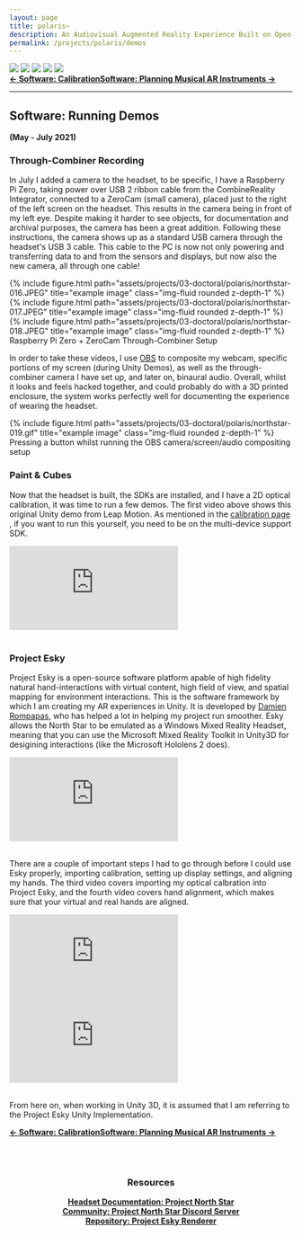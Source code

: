 ```yaml
---
layout: page
title: polaris~
description: An Audiovisual Augmented Reality Experience Built on Open-Source Hardware and Software (2021)
permalink: /projects/polaris/demos
---
```

<div class="caption">
    <a href="https://www.microsoft.com/en-gb/windows/"><img src="https://img.shields.io/badge/Platform-Windows-yellow?style=flat-square&logo=windows"></a>
    <a href="https://unity.com/"><img src="https://img.shields.io/badge/Environment-Unity%20&%20Pd-orange?style=flat-square&logo=unity&logoColor=white"></a>
    <a href="https://doi.org/10.21428/92fbeb44.8abb9ce6"><img src="https://img.shields.io/badge/Publication-NIME-green?style=flat-square&logo=readthedocs&logoColor=white"></a>
    <a href="https://github.com/sambilbow/polaris/wiki"><img src="https://img.shields.io/badge/Guide-Wiki-red?style=flat-square&logo=todoist&logoColor=white"></a>
    <a href="https://github.com/sambilbow/polaris/"><img src="https://img.shields.io/badge/Code-GitHub-blue?style=flat-square&logo=github&logoColor=white"></a>
</div>
<b style="text-align: center;" id="bottom-nav"><a href="../calibration/">← Software: Calibration</a><a href="../software/">Software: Planning Musical AR Instruments →</a></b>
<hr class="rounded">

## Software: Running Demos 
**(May - July 2021)**
### Through-Combiner Recording
In July I added a camera to the headset, to be specific, I have a Raspberry Pi Zero, taking power over USB 2 ribbon cable from the CombineReality Integrator, connected to a ZeroCam (small camera), placed just to the right of the left screen on the headset. This results in the camera being in front of my left eye. Despite making it harder to see objects, for documentation and archival purposes, the camera has been a great addition. Following these instructions, the camera shows up as a standard USB camera through the headset's USB 3 cable. This cable to the PC is now not only powering and transferring data to and from the sensors and displays, but now also the new camera, all through one cable!

    
<div class="row">
    <div class="col-sm mt-2 mt-md-0">
        {% include figure.html path="assets/projects/03-doctoral/polaris/northstar-016.JPEG" title="example image" class="img-fluid rounded z-depth-1" %}
    </div>
    <div class="col-sm mt-2 mt-md-0">
        {% include figure.html path="assets/projects/03-doctoral/polaris/northstar-017.JPEG" title="example image" class="img-fluid rounded z-depth-1" %}
    </div>
    <div class="col-sm mt-2 mt-md-0">
        {% include figure.html path="assets/projects/03-doctoral/polaris/northstar-018.JPEG" title="example image" class="img-fluid rounded z-depth-1" %}
    </div>
</div>
<div class = "caption">
    Raspberry Pi Zero + ZeroCam Through-Combiner Setup
</div>


In order to take these videos, I use <a href="https://obsproject.com/">OBS</a> to composite my webcam, specific portions of my screen (during Unity Demos), as well as the through-combiner camera I have set up, and later on, binaural audio. Overall, whilst it looks and feels hacked together, and could probably do with a 3D printed enclosure, the system works perfectly well for documenting the experience of wearing the headset.
<div class="row">
    <div class="col-sm mt-2 mt-md-0">
        {% include figure.html path="assets/projects/03-doctoral/polaris/northstar-019.gif" title="example image" class="img-fluid rounded z-depth-1" %}
    </div>
</div>
<div class = "caption">
    Pressing a button whilst running the OBS camera/screen/audio compositing setup
</div>

### Paint & Cubes
Now that the headset is built, the SDKs are installed, and I have a 2D optical calibration, it was time to run a few demos. The first video above shows this original Unity demo from Leap Motion. As mentioned in the <a href="calibration.html">calibration page</a> , if you want to run this yourself, you need to be on the multi-device support SDK.  

<div class="row" >
    <div class="col-sm mt-3 mt-md-0">
        <div class ="embed-responsive embed-responsive-16by9"><iframe src="https://www.youtube.com/embed/4t80D4CcjSQ" frameborder="0" webkitallowfullscreen mozallowfullscreen allowfullscreen></iframe></div>
    </div>
</div><br>

### Project Esky 
Project Esky is a open-source software platform apable of high fidelity natural hand-interactions with virtual content, high field of view, and spatial mapping for environment interactions. This is the software framework by which I am creating my AR experiences in Unity. It is developed by <a href="https://dl.acm.org/doi/10.1145/3380867.3426220">Damien Rompapas</a>, who has helped a lot in helping my project run smoother. Esky allows the North Star to be emulated as a Windows Mixed Reality Headset, meaning that you can use the Microsoft Mixed Reality Toolkit in Unity3D for desigining interactions (like the Microsoft Hololens 2 does).

<div class="row" >
    <div class="col-sm mt-3 mt-md-0">
        <div class ="embed-responsive embed-responsive-16by9"><iframe src="https://www.youtube.com/embed/qGXAgjjVXpw" frameborder="0" webkitallowfullscreen mozallowfullscreen allowfullscreen></iframe></div>
    </div>
</div><br>

There are a couple of important steps I had to go through before I could use Esky properly, importing calibration, setting up display settings, and aligning my hands. The third video covers importing my optical calbration into Project Esky, and the fourth video covers hand alignment, which makes sure that your virtual and real hands are aligned.


<div class="row" >
    <div class="col-sm mt-3 mt-md-0">
        <div class ="embed-responsive embed-responsive-16by9"><iframe src="https://www.youtube.com/embed/6XIZZD9S-dk" frameborder="0" webkitallowfullscreen mozallowfullscreen allowfullscreen></iframe></div>
    </div>
    <div class="col-sm mt-3 mt-md-0">
        <div class ="embed-responsive embed-responsive-16by9"><iframe src="https://www.youtube.com/embed/XeKTBSjXWn4" frameborder="0" webkitallowfullscreen mozallowfullscreen allowfullscreen></iframe></div>
    </div>
</div><br>

From here on, when working in Unity 3D, it is assumed that I am referring to the Project Esky Unity Implementation.

   
<b style="text-align: center;" id="bottom-nav"><a href="../calibration/">← Software: Calibration</a><a href="../software/">Software: Planning Musical AR Instruments →</a></b>

<br><br>
<div style="text-align: center;">
    <h3>Resources</h3>
    <b><a href="https://docs.projectnorthstar.org/">Headset Documentation: Project North Star</a></b><br>
    <b><a href="https://discord.gg/wBsV2ehpq2">Community: Project North Star Discord Server</a></b><br>
    <b><a href="https://github.com/HyperLethalVector/ProjectEsky-UnityIntegration">Repository: Project Esky Renderer</a></b><br>
    <br><br>
</div>